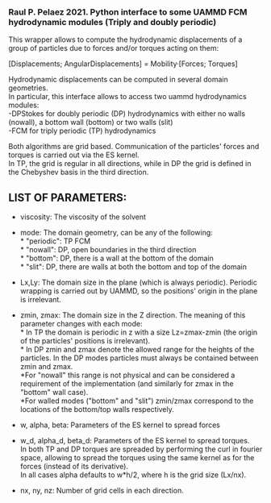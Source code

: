 ### Raul P. Pelaez 2021. Python interface to some UAMMD FCM hydrodynamic modules (Triply and doubly periodic)

This wrapper allows to compute the hydrodynamic displacements of a group of particles due to forces and/or torques acting on them:  

 [Displacements; AngularDisplacements] = Mobility·[Forces; Torques]  
 
Hydrodynamic displacements can be computed in several domain geometries.  
In particular, this interface allows to access two uammd hydrodynamics modules:  
 -DPStokes for doubly periodic (DP) hydrodynamics with either no walls (nowall), a bottom wall (bottom) or two walls (slit)  
 -FCM for triply periodic (TP) hydrodynamics  

Both algorithms are grid based. Communication of the particles' forces and torques is carried out via the ES kernel.  
In TP, the grid is regular in all directions, while in DP the grid is defined in the Chebyshev basis in the third direction.  


## LIST OF PARAMETERS:

* viscosity: The viscosity of the solvent  

* mode:      The domain geometry, can be any of the following:  
       * "periodic": TP FCM  
       * "nowall":   DP, open boundaries in the third direction  
       * "bottom":   DP, there is a wall at the bottom of the domain  
       * "slit":     DP, there are walls at both the bottom and top of the domain  

* Lx,Ly:     The domain size in the plane (which is always periodic). Periodic wrapping is carried out by UAMMD, so the positions' origin in the plane is irrelevant.  

* zmin, zmax: The domain size in the Z direction. The meaning of this parameter changes with each mode:  
             * In TP the domain is periodic in z with a size Lz=zmax-zmin (the origin of the particles' positions is irrelevant).  
             * In DP zmin and zmax denote the allowed range for the heights of the particles. In the DP modes particles must always be contained between zmin and zmax.  
                *For "nowall" this range is not physical and can be considered a requirement of the implementation (and similarly for zmax in the "bottom" wall case).  
                *For walled modes ("bottom" and "slit") zmin/zmax correspond to the locations of the bottom/top walls respectively.  

* w, alpha, beta: Parameters of the ES kernel to spread forces  
* w_d, alpha_d, beta_d: Parameters of the ES kernel to spread torques.  
     In both TP and DP torques are spreaded by performing the curl in fourier space, allowing to spread the torques using the same kernel as for the forces (instead of its derivative).  
     In all cases alpha defaults to w*h/2, where h is the grid size (Lx/nx).  

* nx, ny, nz: Number of grid cells in each direction.  
